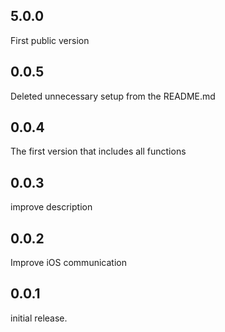 ## 5.0.0
First public version
## 0.0.5
Deleted unnecessary setup from the README.md
## 0.0.4
The first version that includes all functions
## 0.0.3
improve description
## 0.0.2
Improve iOS communication
## 0.0.1
initial release.
